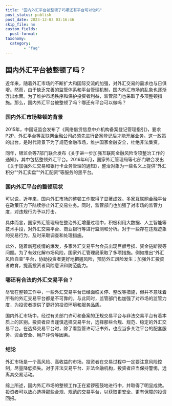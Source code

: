```yaml
---
title: "国内外汇平台被整顿了吗哪还有平台可以做吗"
post_status: publish
post_date: 2023-12-03 03:16:46
skip_file: no
custom_fields: 
  post-format: 
taxonomy:
  category:
        - "faq"
---
```


## 国内外汇平台被整顿了吗？

近年来，随着外汇市场的不断扩大和国际交流的加强，对外汇交易的需求也与日俱增。然而，由于缺乏完善的监管体系和平台管理机制，国内外汇市场的乱象也逐渐浮出水面。为了维护市场秩序和保护投资者利益，监管部门也采取了多项整顿措施。那么，国内外汇平台被整顿了吗？哪还有平台可以做吗？

### 国内外汇市场整顿的背景

2015年，中国证监会发布了《网络借贷信息中介机构备案登记管理指引》，要求P2P、外汇平台等互联网金融公司必须先进行备案登记后才能开展业务。这一政策的出台，是时代背景下为了规范金融市场，维护国家金融安全，杜绝非法集资。

同年，银监会等7部门联合发布《关于进一步加强互联网金融风险专项整治工作的通知》，其中包括整顿外汇平台。2016年6月，国家外汇管理局等七部门联合发出《关于加强外汇交易和银行卡业务管理的通知》，整治对象为一些名义上提供“外汇积分”“外汇实盘”“外汇配资”等服务的黑平台。

### 国内外汇平台的整顿现状

可以说，近年来，国内外汇市场的整顿工作取得了显著成效。多家互联网金融平台在政策压力下陆续停止外汇交易业务。同时，监管部门也加强了对市场的监管力度，对违规行为予以打击。

具体而言，国家外汇管理局在整治外汇增量过程中，积极利用大数据、人工智能等技术手段，对外汇交易平台、商业银行等进行监测和分析。对于一些存在违规迹象的交易行为，及时采取调查和处理措施。

此外，随着新冠疫情的爆发，多家外汇交易平台会员出现巨额亏损、资金链断裂等问题。为了有效化解市场风险，国家外汇管理局采取了多项措施。例如推出“外汇风险自查”平台，协助投资者更好地把握风险，预防外汇风险发生；加强外汇投资者教育，提高投资者风险意识和防范能力。

### 哪还有合法的外汇交易平台？

尽管在整顿工作中，一些外汇交易平台已经面临关停、整改等措施，但并不意味着所有的外汇交易平台都是不可靠的。与此同时，监管部门也加强了对市场的监管力度，为投资者提供了更好的投资环境和服务品质。

国内外汇市场中，经过有关部门许可和备案的正规交易平台与非法交易平台有着本质上的区别。投资者应当谨慎选择交易平台，选择那些合规、规范、稳定的外汇交易平台。在选择交易平台时，除了看监管许可证书外，也应当多关注平台的配套服务、资金安全、用户评价等因素。

### 结论

外汇市场是一个高风险、高收益的市场。投资者在交易过程中一定要注意风险控制，尽量降低损失。对于非法交易平台、非法金融机构，投资者应当保持警惕，远离其交易活动。

综上所述，国内外汇市场的整顿工作正在紧锣密鼓地进行中，并取得了明显成效。投资者可以放心选择那些合规、规范的交易平台，以获取更安全、更有保障的投资回报。
